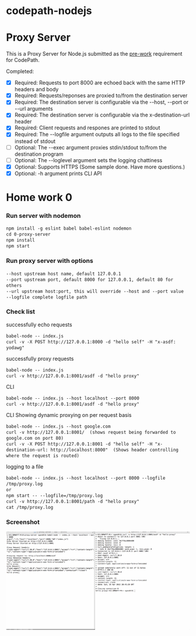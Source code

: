 # codepath-nodejs
# Proxy Server

This is a Proxy Server for Node.js submitted as the [pre-work](http://courses.codepath.com/snippets/intro_to_nodejs/prework) requirement for CodePath.


Completed:
- [x] Required: Requests to port 8000 are echoed back with the same HTTP headers and body
- [x] Required: Requests/reponses are proxied to/from the destination server
- [x] Required: The destination server is configurable via the --host, --port or --url arguments
- [x] Required: The destination server is configurable via the x-destination-url header
- [x] Required: Client requests and respones are printed to stdout
- [x] Required: The --logfile argument outputs all logs to the file specified instead of stdout
- [ ] Optional: The --exec argument proxies stdin/stdout to/from the destination program
- [ ] Optional: The --loglevel argument sets the logging chattiness
- [x] Optional: Supports HTTPS (Some sample done. Have more questions.)
- [x] Optional: -h argument prints CLI API

# Home work 0

### Run server with nodemon

```
npm install -g eslint babel babel-eslint nodemon
cd 0-proxy-server
npm install
npm start
```

### Run proxy server with options

```
--host upstream host name, default 127.0.0.1
--port upstream port, default 8000 for 127.0.0.1, default 80 for others
--url upstream host:port, this will override --host and --port value
--logfile complete logfile path
```

### Check list

successfully echo requests

```
babel-node -- index.js
curl -v -X POST http://127.0.0.1:8000 -d "hello self" -H "x-asdf: yodawg"
```

successfully proxy requests

```
babel-node -- index.js
curl -v http://127.0.0.1:8001/asdf -d "hello proxy"
 ```

CLI

```
babel-node -- index.js --host localhost --port 8000
curl -v http://127.0.0.1:8001/asdf -d "hello proxy"
 ```

CLI Showing dynamic proxying on per request basis
```
babel-node -- index.js --host google.com
curl -v http://127.0.0.1:8001/  (shows request being forwarded to google.com on port 80)
curl -v -X POST http://127.0.0.1:8001 -d "hello self" -H "x-destination-url: http://localhost:8000"  (Shows header controlling where the request is routed)

```
logging to a file 

```
babel-node -- index.js --host localhost --port 8000 --logfile /tmp/proxy.log 
or 
npm start -- --logfile=/tmp/proxy.log
curl -v http://127.0.0.1:8001/path -d "hello proxy"
cat /tmp/proxy.log
```


### Screenshot

![](images/homework-0.gif)



